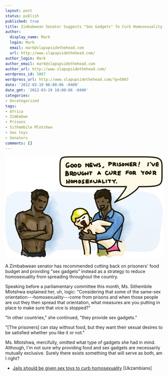 ```yaml
---
layout: post
status: publish
published: true
title: Zimbabwean Senator Suggests "Sex Gadgets" To Curb Homosexuality
author:
  display_name: Mark
  login: Mark
  email: mark@slapupsidethehead.com
  url: http://www.slapupsidethehead.com/
author_login: Mark
author_email: mark@slapupsidethehead.com
author_url: http://www.slapupsidethehead.com/
wordpress_id: 5867
wordpress_url: http://www.slapupsidethehead.com/?p=5867
date: '2012-03-19 06:00:06 -0400'
date_gmt: '2012-03-19 10:00:06 -0400'
categories:
- Uncategorized
tags:
- Africa
- Zimbabwe
- Prisons
- Sithembile Mlotshwa
- Sex toys
- Senators
comments: []
---
```

[![A man hands a blow-up doll to a prisoner:](/wp-content/media/2012/03/homosexuality-cure.jpg "If real girls don't do it for me, I'm sure the vinyl equivalent will work wonders...")](/wp-content/media/2012/03/homosexuality-cure.jpg)

A Zimbabwean senator has recommended cutting back on prisoners' food budget and providing "sex gadgets" instead as a strategy to reduce homosexuality from spreading throughout the country.

Speaking  before a parliamentary committee this month, Ms. Sithembile Mlotshwa explained her, uh, logic: "Considering that some of the same-sex orientation---homosexuality---come from prisons and when those people are out they then spread that orientation, what measures are you putting in place to make sure that vice is stopped?"

"In other countries," she continued, "they provide sex gadgets."

"[The prisoners] can stay without food, but they want their sexual desires to be satisfied whether you like it or not."

Ms. Mlotshwa, mercifully, omitted what type of gadgets she had in mind. Although, I'm not sure why providing food and sex gadgets are necessarily mutually exclusive. Surely there exists something that will serve as both, am I right?

- [Jails should be given sex toys to curb homosexuality](http://www.ukzambians.co.uk/home/2012/03/14/jails-should-be-given-sex-toys-to-curb-homosexuality/) [Ukzambians]
